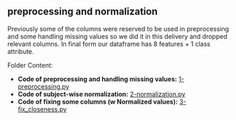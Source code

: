 ## preprocessing and normalization

Previously some of the columns were reserved to be used in preprocessing and some handling missing values so we did it in this delivery and dropped relevant columns. In final form our dataframe has 8 features + 1 class attribute.

 
Folder Content:  
- **Code of preprocessing and handling missing values:** [1-preprocessing.py](https://github.com/mustafahakkoz/CSE4062S20_Grp7/blob/master/delivery3/preprocessing%20and%20normalization/1-preprocessing.py)  
- **Code of subject-wise normalization:** [2-normalization.py](https://github.com/mustafahakkoz/CSE4062S20_Grp7/blob/master/delivery2/preprocessing%20and%20normalization/2-normalization.py)  
- **Code of fixing some columns (w Normalized values):** [3-fix_closeness.py](https://github.com/mustafahakkoz/CSE4062S20_Grp7/blob/master/delivery3/preprocessing%20and%20normalization/3-fix_closeness.py)  
